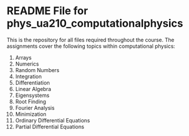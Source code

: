 # README File for phys_ua210_computationalphysics

This is the repository for all files required throughout the course. The assignments cover the following topics within computational physics:

1. Arrays
2. Numerics
3. Random Numbers
4. Integration
5. Differentiation
6. Linear Algebra
7. Eigensystems
8. Root Finding
9. Fourier Analysis
10. Minimization
11. Ordinary Differential Equations
12. Partial Differential Equations
